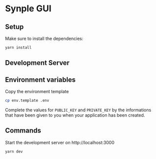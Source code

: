 # Synple GUI

## Setup

Make sure to install the dependencies:

```bash
yarn install
```

## Development Server

## Environment variables

Copy the environment template

```bash
cp env.template .env
```

Complete the values for `PUBLIC_KEY` and `PRIVATE_KEY` by the informations that have been given to you when your application has been created.

## Commands

Start the development server on http://localhost:3000

```bash
yarn dev
```